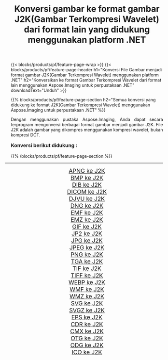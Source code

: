 ﻿---
title: Konversi gambar ke format gambar J2K(Gambar Terkompresi Wavelet) dari format lain yang didukung menggunakan platform .NET 
weight: 3920
url: /id/net/conversion/to/j2k/ 
lang: id
langdirlevel: 2
locales: zh-hans,ja,it,ru,de,es,fr,nl,id,lt,pl,pt,vi,tr,ko,zh-hant,ar,hi,th,sv,cs,uk,he
description: Menggunakan Aspose.Imaging untuk pustaka .NET, mudah untuk mengonversi ke J2K(Gambar Terkompresi Wavelet) dari format gambar lain yang didukung
---

{{< blocks/products/pf/feature-page-wrap >}}
{{< blocks/products/pf/feature-page-header h1="Konversi File Gambar menjadi format gambar J2K(Gambar Terkompresi Wavelet) menggunakan platform .NET" h2="Konversikan ke format Gambar Terkompresi Wavelet dari format lain menggunakan Aspose.Imaging untuk perpustakaan .NET" downloadText="Unduh" >}}


{{% blocks/products/pf/feature-page-section  h2="Semua konversi yang didukung ke format J2K(Gambar Terkompresi Wavelet) menggunakan Aspose.Imaging untuk perpustakaan .NET" %}}
<p align=justify>Dengan menggunakan pustaka Aspose.Imaging, Anda dapat secara terprogram mengonversi berbagai format gambar menjadi gambar J2K. File J2K adalah gambar yang dikompres menggunakan kompresi wavelet, bukan kompresi DCT.</p>
<h3 style="margin-top:16px;">
Konversi berikut didukung :
</h3>
{{% /blocks/products/pf/feature-page-section %}}
<div class="container-fluid productfamilypage bg-gray">
    <div class="convertypes bg-gray agp-content section">
        <div class="container">
		<hr style="margin-left:-20px;"/>
		<div class="row other-converters" style="gap: 10px;font-size: 19px;text-align:center;">
		    <div class='col-md-3 other-converter remove-lp remove-rp'><a href="/imaging/id/net/conversion/apng-to-j2k/" style="padding:15px;">APNG ke J2K</a></div>
<div class='col-md-3 other-converter remove-lp remove-rp'><a href="/imaging/id/net/conversion/bmp-to-j2k/" style="padding:15px;">BMP ke J2K</a></div>
<div class='col-md-3 other-converter remove-lp remove-rp'><a href="/imaging/id/net/conversion/dib-to-j2k/" style="padding:15px;">DIB ke J2K</a></div>
<div class='col-md-3 other-converter remove-lp remove-rp'><a href="/imaging/id/net/conversion/dicom-to-j2k/" style="padding:15px;">DICOM ke J2K</a></div>
<div class='col-md-3 other-converter remove-lp remove-rp'><a href="/imaging/id/net/conversion/djvu-to-j2k/" style="padding:15px;">DJVU ke J2K</a></div>
<div class='col-md-3 other-converter remove-lp remove-rp'><a href="/imaging/id/net/conversion/dng-to-j2k/" style="padding:15px;">DNG ke J2K</a></div>
<div class='col-md-3 other-converter remove-lp remove-rp'><a href="/imaging/id/net/conversion/emf-to-j2k/" style="padding:15px;">EMF ke J2K</a></div>
<div class='col-md-3 other-converter remove-lp remove-rp'><a href="/imaging/id/net/conversion/emz-to-j2k/" style="padding:15px;">EMZ ke J2K</a></div>
<div class='col-md-3 other-converter remove-lp remove-rp'><a href="/imaging/id/net/conversion/gif-to-j2k/" style="padding:15px;">GIF ke J2K</a></div>
<div class='col-md-3 other-converter remove-lp remove-rp'><a href="/imaging/id/net/conversion/jp2-to-j2k/" style="padding:15px;">JP2 ke J2K</a></div>
<div class='col-md-3 other-converter remove-lp remove-rp'><a href="/imaging/id/net/conversion/jpg-to-j2k/" style="padding:15px;">JPG ke J2K</a></div>
<div class='col-md-3 other-converter remove-lp remove-rp'><a href="/imaging/id/net/conversion/jpeg-to-j2k/" style="padding:15px;">JPEG ke J2K</a></div>
<div class='col-md-3 other-converter remove-lp remove-rp'><a href="/imaging/id/net/conversion/png-to-j2k/" style="padding:15px;">PNG ke J2K</a></div>
<div class='col-md-3 other-converter remove-lp remove-rp'><a href="/imaging/id/net/conversion/tga-to-j2k/" style="padding:15px;">TGA ke J2K</a></div>
<div class='col-md-3 other-converter remove-lp remove-rp'><a href="/imaging/id/net/conversion/tif-to-j2k/" style="padding:15px;">TIF ke J2K</a></div>
<div class='col-md-3 other-converter remove-lp remove-rp'><a href="/imaging/id/net/conversion/tiff-to-j2k/" style="padding:15px;">TIFF ke J2K</a></div>
<div class='col-md-3 other-converter remove-lp remove-rp'><a href="/imaging/id/net/conversion/webp-to-j2k/" style="padding:15px;">WEBP ke J2K</a></div>
<div class='col-md-3 other-converter remove-lp remove-rp'><a href="/imaging/id/net/conversion/wmf-to-j2k/" style="padding:15px;">WMF ke J2K</a></div>
<div class='col-md-3 other-converter remove-lp remove-rp'><a href="/imaging/id/net/conversion/wmz-to-j2k/" style="padding:15px;">WMZ ke J2K</a></div>
<div class='col-md-3 other-converter remove-lp remove-rp'><a href="/imaging/id/net/conversion/svg-to-j2k/" style="padding:15px;">SVG ke J2K</a></div>
<div class='col-md-3 other-converter remove-lp remove-rp'><a href="/imaging/id/net/conversion/svgz-to-j2k/" style="padding:15px;">SVGZ ke J2K</a></div>
<div class='col-md-3 other-converter remove-lp remove-rp'><a href="/imaging/id/net/conversion/eps-to-j2k/" style="padding:15px;">EPS ke J2K</a></div>
<div class='col-md-3 other-converter remove-lp remove-rp'><a href="/imaging/id/net/conversion/cdr-to-j2k/" style="padding:15px;">CDR ke J2K</a></div>
<div class='col-md-3 other-converter remove-lp remove-rp'><a href="/imaging/id/net/conversion/cmx-to-j2k/" style="padding:15px;">CMX ke J2K</a></div>
<div class='col-md-3 other-converter remove-lp remove-rp'><a href="/imaging/id/net/conversion/otg-to-j2k/" style="padding:15px;">OTG ke J2K</a></div>
<div class='col-md-3 other-converter remove-lp remove-rp'><a href="/imaging/id/net/conversion/odg-to-j2k/" style="padding:15px;">ODG ke J2K</a></div>
<div class='col-md-3 other-converter remove-lp remove-rp'><a href="/imaging/id/net/conversion/ico-to-j2k/" style="padding:15px;">ICO ke J2K</a></div>
                </div>
        </div>
    </div>
</div>
<br/>


